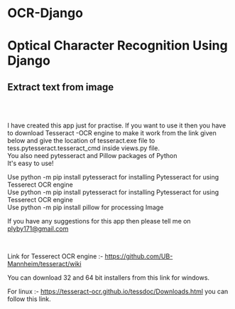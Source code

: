 # OCR-Django

<h1>Optical Character Recognition Using Django</h1>

<h2>Extract text from image</h2>
</hr>
</br>
</br>

I have created this app just for practise. If you want to use it then you have to download Tesseract -OCR engine to make it work from the link given below and give the location of tesseract.exe file to tess.pytesseract.tesseract_cmd inside views.py file.</br>
You also need pytesseract and Pillow packages of Python </br>
It's easy to use! </br>

Use python -m pip install pytesseract  for installing Pytesseract for using Tesserect OCR engine </br>
Use python -m pip install pytesseract  for installing Pytesseract for using Tesserect OCR engine </br>
Use python -m pip install pillow for processing Image 
</hr>

If you have any suggestions for this app then please tell me on plyby171@gmail.com

</br>
 
Link for Tesserect OCR engine :- https://github.com/UB-Mannheim/tesseract/wiki  </br>

You can download 32 and 64 bit installers from this link for windows. </br>

For linux :- https://tesseract-ocr.github.io/tessdoc/Downloads.html you can follow this link. </br>

